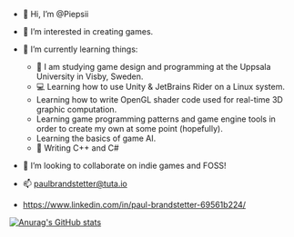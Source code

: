 - 👋 Hi, I’m @Piepsii

- 👀 I’m interested in creating games.
- 🌱 I’m currently learning things:
  - 🏫 I am studying game design and programming at the Uppsala University in Visby, Sweden.
  - 💻 Learning how to use Unity & JetBrains Rider on a Linux system.
  - Learning how to write OpenGL shader code used for real-time 3D graphic computation.
  - Learning game programming patterns and game engine tools in order to create my own at some point (hopefully).
  - Learning the basics of game AI.
  - 📓 Writing C++ and C#
- 💞️ I’m looking to collaborate on indie games and FOSS!

- 📫 paulbrandstetter@tuta.io
- https://www.linkedin.com/in/paul-brandstetter-69561b224/

[![Anurag's GitHub stats](https://github-readme-stats.vercel.app/api?username=anuraghazra)](https://github.com/anuraghazra/github-readme-stats)
